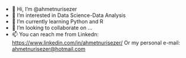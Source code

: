 - 👋 Hi, I’m @ahmetnurisezer
- 👀 I’m interested in Data Science-Data Analysis
- 🌱 I’m currently learning Python and R
- 💞️ I’m looking to collaborate on ...
- 📫 You can reach me from Linkedn: https://www.linkedin.com/in/ahmetnurisezer/ 
                            Or my personal e-mail: ahmetnurisezer@hotmail.com


